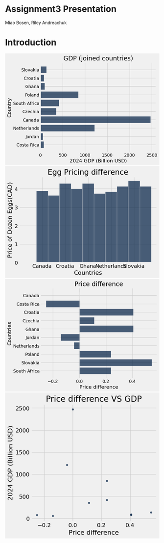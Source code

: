 # Assignment3 Presentation
Miao Bosen, Riley Andreachuk


# Introduction
![IMG_0152](IMG_0152.png)
![IMG_0153](IMG_0153.png)
![IMG_0154](IMG_0154.png)
![IMG_0155](IMG_0155.png)
